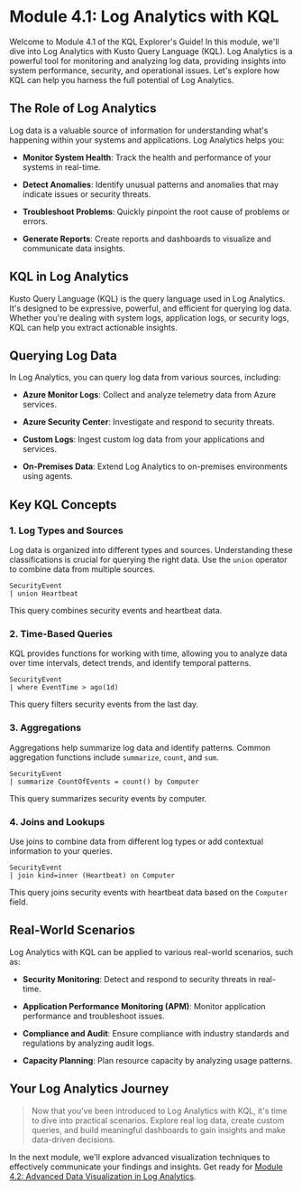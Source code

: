 # Module 4.1: Log Analytics with KQL

Welcome to Module 4.1 of the KQL Explorer's Guide! In this module, we'll dive into Log Analytics with Kusto Query Language (KQL). Log Analytics is a powerful tool for monitoring and analyzing log data, providing insights into system performance, security, and operational issues. Let's explore how KQL can help you harness the full potential of Log Analytics.

## The Role of Log Analytics

Log data is a valuable source of information for understanding what's happening within your systems and applications. Log Analytics helps you:

- **Monitor System Health**: Track the health and performance of your systems in real-time.

- **Detect Anomalies**: Identify unusual patterns and anomalies that may indicate issues or security threats.

- **Troubleshoot Problems**: Quickly pinpoint the root cause of problems or errors.

- **Generate Reports**: Create reports and dashboards to visualize and communicate data insights.

## KQL in Log Analytics

Kusto Query Language (KQL) is the query language used in Log Analytics. It's designed to be expressive, powerful, and efficient for querying log data. Whether you're dealing with system logs, application logs, or security logs, KQL can help you extract actionable insights.

## Querying Log Data

In Log Analytics, you can query log data from various sources, including:

- **Azure Monitor Logs**: Collect and analyze telemetry data from Azure services.

- **Azure Security Center**: Investigate and respond to security threats.

- **Custom Logs**: Ingest custom log data from your applications and services.

- **On-Premises Data**: Extend Log Analytics to on-premises environments using agents.

## Key KQL Concepts

### **1. Log Types and Sources**

Log data is organized into different types and sources. Understanding these classifications is crucial for querying the right data. Use the `union` operator to combine data from multiple sources.

```kql
SecurityEvent
| union Heartbeat
```

This query combines security events and heartbeat data.

### **2. Time-Based Queries**

KQL provides functions for working with time, allowing you to analyze data over time intervals, detect trends, and identify temporal patterns.

```kql
SecurityEvent
| where EventTime > ago(1d)
```

This query filters security events from the last day.

### **3. Aggregations**

Aggregations help summarize log data and identify patterns. Common aggregation functions include `summarize`, `count`, and `sum`.

```kql
SecurityEvent
| summarize CountOfEvents = count() by Computer
```

This query summarizes security events by computer.

### **4. Joins and Lookups**

Use joins to combine data from different log types or add contextual information to your queries.

```kql
SecurityEvent
| join kind=inner (Heartbeat) on Computer
```

This query joins security events with heartbeat data based on the `Computer` field.

## Real-World Scenarios

Log Analytics with KQL can be applied to various real-world scenarios, such as:

- **Security Monitoring**: Detect and respond to security threats in real-time.

- **Application Performance Monitoring (APM)**: Monitor application performance and troubleshoot issues.

- **Compliance and Audit**: Ensure compliance with industry standards and regulations by analyzing audit logs.

- **Capacity Planning**: Plan resource capacity by analyzing usage patterns.

## Your Log Analytics Journey

> Now that you've been introduced to Log Analytics with KQL, it's time to dive into practical scenarios. Explore real log data, create custom queries, and build meaningful dashboards to gain insights and make data-driven decisions.

In the next module, we'll explore advanced visualization techniques to effectively communicate your findings and insights. Get ready for [Module 4.2: Advanced Data Visualization in Log Analytics](4.2_Advanced_Data_Visualization_in_Log_Analytics.md).
